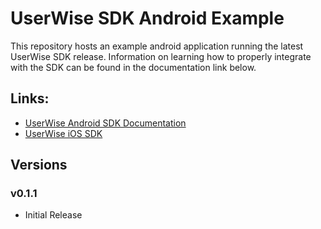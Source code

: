 # UserWise SDK Android Example

This repository hosts an example android application running the latest UserWise SDK release. Information on learning how to properly integrate with the SDK can be found in the documentation link below.

## Links:
- [UserWise Android SDK Documentation](https://docs.userwise.io/#android-sdk)
- [UserWise iOS SDK](https://github.com/UserWise/userwise_ios_example)

## Versions
### v0.1.1
- Initial Release
